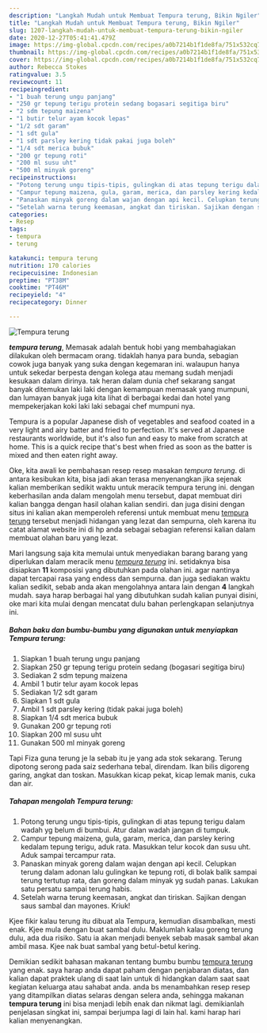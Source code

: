 ```yaml
---
description: "Langkah Mudah untuk Membuat Tempura terung, Bikin Ngiler"
title: "Langkah Mudah untuk Membuat Tempura terung, Bikin Ngiler"
slug: 1207-langkah-mudah-untuk-membuat-tempura-terung-bikin-ngiler
date: 2020-12-27T05:41:41.479Z
image: https://img-global.cpcdn.com/recipes/a0b7214b1f1de8fa/751x532cq70/tempura-terung-foto-resep-utama.jpg
thumbnail: https://img-global.cpcdn.com/recipes/a0b7214b1f1de8fa/751x532cq70/tempura-terung-foto-resep-utama.jpg
cover: https://img-global.cpcdn.com/recipes/a0b7214b1f1de8fa/751x532cq70/tempura-terung-foto-resep-utama.jpg
author: Rebecca Stokes
ratingvalue: 3.5
reviewcount: 11
recipeingredient:
- "1 buah terung ungu panjang"
- "250 gr tepung terigu protein sedang bogasari segitiga biru"
- "2 sdm tepung maizena"
- "1 butir telur ayam kocok lepas"
- "1/2 sdt garam"
- "1 sdt gula"
- "1 sdt parsley kering tidak pakai juga boleh"
- "1/4 sdt merica bubuk"
- "200 gr tepung roti"
- "200 ml susu uht"
- "500 ml minyak goreng"
recipeinstructions:
- "Potong terung ungu tipis-tipis, gulingkan di atas tepung terigu dalam wadah yg belum di bumbui. Atur dalan wadah jangan di tumpuk."
- "Campur tepung maizena, gula, garam, merica, dan parsley kering kedalam tepung terigu, aduk rata. Masukkan telur kocok dan susu uht. Aduk sampai tercampur rata."
- "Panaskan minyak goreng dalam wajan dengan api kecil. Celupkan terung dalam adonan lalu gulingkan ke tepung roti, di bolak balik sampai terung tertutup rata, dan goreng dalam minyak yg sudah panas. Lakukan satu persatu sampai terung habis."
- "Setelah warna terung keemasan, angkat dan tiriskan. Sajikan dengan saus sambal dan mayones. Kriuk!"
categories:
- Resep
tags:
- tempura
- terung

katakunci: tempura terung 
nutrition: 170 calories
recipecuisine: Indonesian
preptime: "PT38M"
cooktime: "PT46M"
recipeyield: "4"
recipecategory: Dinner

---
```



![Tempura terung](https://img-global.cpcdn.com/recipes/a0b7214b1f1de8fa/751x532cq70/tempura-terung-foto-resep-utama.jpg)

<b><i>tempura terung</i></b>, Memasak adalah bentuk hobi yang membahagiakan dilakukan oleh bermacam orang. tidaklah hanya para bunda, sebagian cowok juga banyak yang suka dengan kegemaran ini. walaupun hanya untuk sekedar berpesta dengan kolega atau memang sudah menjadi kesukaan dalam dirinya. tak heran dalam dunia chef sekarang sangat banyak ditemukan laki laki dengan kemampuan memasak yang mumpuni, dan lumayan banyak juga kita lihat di berbagai kedai dan hotel yang mempekerjakan koki laki laki sebagai chef mumpuni nya.

Tempura is a popular Japanese dish of vegetables and seafood coated in a very light and airy batter and fried to perfection. It&#39;s served at Japanese restaurants worldwide, but it&#39;s also fun and easy to make from scratch at home. This is a quick recipe that&#39;s best when fried as soon as the batter is mixed and then eaten right away.

Oke, kita awali ke pembahasan resep resep masakan <i>tempura terung</i>. di antara kesibukan kita, bisa jadi akan terasa menyenangkan jika sejenak kalian memberikan sedikit waktu untuk meracik tempura terung ini. dengan keberhasilan anda dalam mengolah menu tersebut, dapat membuat diri kalian bangga dengan hasil olahan kalian sendiri. dan juga disini dengan situs ini kalian akan memperoleh referensi untuk membuat menu <u>tempura terung</u> tersebut menjadi hidangan yang lezat dan sempurna, oleh karena itu catat alamat website ini di hp anda sebagai sebagian referensi kalian dalam membuat olahan baru yang lezat.


Mari langsung saja kita memulai untuk menyediakan barang barang yang diperlukan dalam meracik menu <u><i>tempura terung</i></u> ini. setidaknya bisa disiapkan <b>11</b> komposisi yang dibutuhkan pada olahan ini. agar nantinya dapat tercapai rasa yang endess dan sempurna. dan juga sediakan waktu kalian sedikit, sebab anda akan mengolahnya antara lain dengan <b>4</b> langkah mudah. saya harap berbagai hal yang dibutuhkan sudah kalian punyai disini, oke mari kita mulai dengan mencatat dulu bahan perlengkapan selanjutnya ini.

<!--inarticleads1-->

##### Bahan baku dan bumbu-bumbu yang digunakan untuk menyiapkan Tempura terung:

1. Siapkan 1 buah terung ungu panjang
1. Siapkan 250 gr tepung terigu protein sedang (bogasari segitiga biru)
1. Sediakan 2 sdm tepung maizena
1. Ambil 1 butir telur ayam kocok lepas
1. Sediakan 1/2 sdt garam
1. Siapkan 1 sdt gula
1. Ambil 1 sdt parsley kering (tidak pakai juga boleh)
1. Siapkan 1/4 sdt merica bubuk
1. Gunakan 200 gr tepung roti
1. Siapkan 200 ml susu uht
1. Gunakan 500 ml minyak goreng


Tapi Fiza guna terung je la sebab itu je yang ada stok sekarang. Terung dipotong serong pada saiz sederhana tebal, direndam. Ikan bilis digoreng garing, angkat dan toskan. Masukkan kicap pekat, kicap lemak manis, cuka dan air. 

<!--inarticleads2-->

##### Tahapan mengolah Tempura terung:

1. Potong terung ungu tipis-tipis, gulingkan di atas tepung terigu dalam wadah yg belum di bumbui. Atur dalan wadah jangan di tumpuk.
1. Campur tepung maizena, gula, garam, merica, dan parsley kering kedalam tepung terigu, aduk rata. Masukkan telur kocok dan susu uht. Aduk sampai tercampur rata.
1. Panaskan minyak goreng dalam wajan dengan api kecil. Celupkan terung dalam adonan lalu gulingkan ke tepung roti, di bolak balik sampai terung tertutup rata, dan goreng dalam minyak yg sudah panas. Lakukan satu persatu sampai terung habis.
1. Setelah warna terung keemasan, angkat dan tiriskan. Sajikan dengan saus sambal dan mayones. Kriuk!


Kjee fikir kalau terung itu dibuat ala Tempura, kemudian disambalkan, mesti enak. Kjee mula dengan buat sambal dulu. Maklumlah kalau goreng terung dulu, ada dua risiko. Satu ia akan menjadi benyek sebab masak sambal akan ambil masa. Kjee nak buat sambal yang betul-betul kering. 

Demikian sedikit bahasan makanan tentang bumbu bumbu <u>tempura terung</u> yang enak. saya harap anda dapat paham dengan penjabaran diatas, dan kalian dapat praktek ulang di saat lain untuk di hidangkan dalam saat saat kegiatan keluarga atau sahabat anda. anda bs menambahkan resep resep yang ditampilkan diatas selaras dengan selera anda, sehingga makanan <b>tempura terung</b> ini bisa menjadi lebih enak dan nikmat lagi. demikianlah penjelasan singkat ini, sampai berjumpa lagi di lain hal. kami harap hari kalian menyenangkan.
